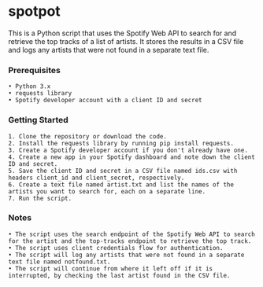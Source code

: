 spotpot
=======
This is a Python script that uses the Spotify Web API to search for and retrieve the top tracks of a list of artists. It stores the results in a CSV file and logs any artists that were not found in a separate text file.
### Prerequisites
    • Python 3.x
    • requests library
    • Spotify developer account with a client ID and secret
### Getting Started
    1. Clone the repository or download the code.
    2. Install the requests library by running pip install requests.
    3. Create a Spotify developer account if you don't already have one.
    4. Create a new app in your Spotify dashboard and note down the client ID and secret.
    5. Save the client ID and secret in a CSV file named ids.csv with headers client_id and client_secret, respectively.
    6. Create a text file named artist.txt and list the names of the artists you want to search for, each on a separate line.
    7. Run the script.
### Notes
    • The script uses the search endpoint of the Spotify Web API to search for the artist and the top-tracks endpoint to retrieve the top track.
    • The script uses client credentials flow for authentication.
    • The script will log any artists that were not found in a separate text file named notfound.txt.
    • The script will continue from where it left off if it is interrupted, by checking the last artist found in the CSV file.
